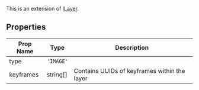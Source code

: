 This is an extension of [ILayer](/The%20Plugin%20Core/Interfaces/ILayer.md). 

## Properties

| Prop Name | Type | Description |
| --------------------- | ------ | ------------------- |
| type | `'IMAGE'` |  |
| keyframes | string[] | Contains UUIDs of keyframes within the layer |